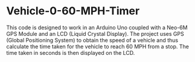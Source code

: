 # Vehicle-0-60-MPH-Timer
This code is designed to work in an Arduino Uno coupled with a Neo-6M GPS Module and an LCD (Liquid Crystal Display). 
The project uses GPS (Global Positioning System) to obtain the speed of a vehicle and thus calculate the time taken for the vehicle to reach 60 MPH from a stop.
The time taken in seconds is then displayed on the LCD.
